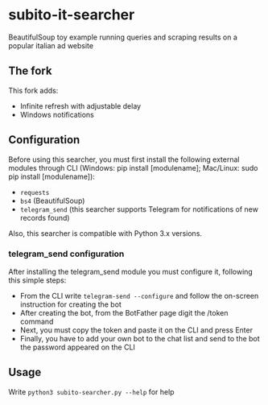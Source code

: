 # subito-it-searcher

BeautifulSoup toy example running queries and scraping results on a popular italian ad website

## The fork
This fork adds:
* Infinite refresh with adjustable delay
* Windows notifications

## Configuration
Before using this searcher, you must first install the following external modules through CLI (Windows: pip install [modulename]; Mac/Linux: sudo pip install [modulename]):
* `requests`
* `bs4` (BeautifulSoup)
* `telegram_send` (this searcher supports Telegram for notifications of new records found)

Also, this searcher is compatible with Python 3.x versions.

### telegram_send configuration
After installing the telegram_send module you must configure it, following this simple steps:
* From the CLI write `telegram-send --configure` and follow the on-screen instruction for creating the bot
* After creating the bot, from the BotFather page digit the /token command
* Next, you must copy the token and paste it on the CLI and press Enter
* Finally, you have to add your own bot to the chat list and send to the bot the password appeared on the CLI

## Usage
Write `python3 subito-searcher.py --help` for help
